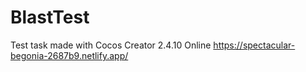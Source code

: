 # BlastTest
Test task made with Cocos Creator 2.4.10
Online https://spectacular-begonia-2687b9.netlify.app/
